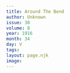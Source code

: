 ```yaml
---
title: Around The Bend
author: Unknown
issue: 30
volume: 8
year: 1916
month: 34
day: V
tags:
layout: page.njk
image:
---
```





